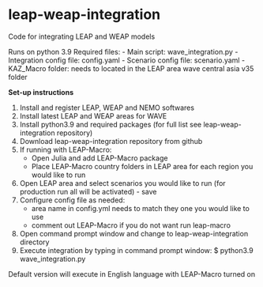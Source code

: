 # leap-weap-integration
Code for integrating LEAP and WEAP models

Runs on python 3.9
Required files: 
                - Main script: wave_integration.py 
                - Integration config file: config.yaml
                - Scenario config file: scenario.yaml
                - KAZ_Macro folder: needs to located in the LEAP area wave central asia v35 folder

**Set-up instructions**
1. Install and register LEAP,  WEAP and NEMO softwares
2. Install latest LEAP and WEAP areas for WAVE
4. Install python3.9 and required packages (for full list see leap-weap-integration repository)
5. Download leap-weap-integration repository from github
6. If running with LEAP-Macro:
      - Open Julia and add LEAP-Macro package
      - Place LEAP-Macro country folders in LEAP area for each region you would like to run
6. Open LEAP area and select scenarios you would like to run (for production run all will be activated) - save
7. Configure config file as needed:
      - area name in config.yml needs to match they one you would like to use
      - comment out LEAP-Macro if you do not want run leap-macro
8. Open command prompt window and change to leap-weap-integration directory
9. Execute integration by typing in command prompt window:
    $ python3.9 wave_integration.py

Default version will execute in English language with LEAP-Macro turned on
